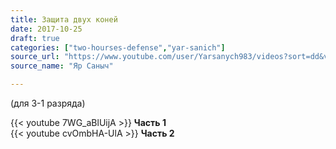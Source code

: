 ```yaml
---
title: Защита двух коней
date: 2017-10-25
draft: true
categories: ["two-hourses-defense","yar-sanich"]
source_url: "https://www.youtube.com/user/Yarsanych983/videos?sort=dd&view=0&flow=grid"
source_name: "Яр Саныч"

---
```

 (для 3-1 разряда)
<!--more-->
<div class="container">
  <div class="row">
    <div class="col-6">
      {{< youtube 7WG_aBlUijA >}}
      <strong>Часть 1</strong>
    </div>
    <div class="col-6">
      {{< youtube cvOmbHA-UlA >}}
      <strong>Часть 2</strong>
    </div>
  </div>
</div>
